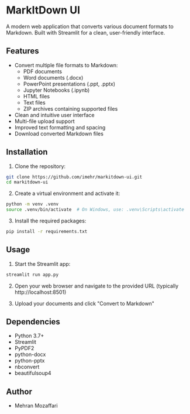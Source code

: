 # MarkItDown UI

A modern web application that converts various document formats to Markdown. Built with Streamlit for a clean, user-friendly interface.

## Features

- Convert multiple file formats to Markdown:
  - PDF documents
  - Word documents (.docx)
  - PowerPoint presentations (.ppt, .pptx)
  - Jupyter Notebooks (.ipynb)
  - HTML files
  - Text files
  - ZIP archives containing supported files
- Clean and intuitive user interface
- Multi-file upload support
- Improved text formatting and spacing
- Download converted Markdown files

## Installation

1. Clone the repository:
```bash
git clone https://github.com/imehr/markitdown-ui.git
cd markitdown-ui
```

2. Create a virtual environment and activate it:
```bash
python -m venv .venv
source .venv/bin/activate  # On Windows, use: .venv\Scripts\activate
```

3. Install the required packages:
```bash
pip install -r requirements.txt
```

## Usage

1. Start the Streamlit app:
```bash
streamlit run app.py
```

2. Open your web browser and navigate to the provided URL (typically http://localhost:8501)

3. Upload your documents and click "Convert to Markdown"

## Dependencies

- Python 3.7+
- Streamlit
- PyPDF2
- python-docx
- python-pptx
- nbconvert
- beautifulsoup4

## Author
- Mehran Mozaffari

